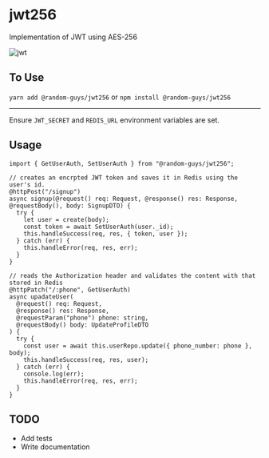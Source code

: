 # jwt256

Implementation of JWT using AES-256

![jwt](http://jwt.io/img/logo-asset.svg)

## To Use

`yarn add @random-guys/jwt256` or `npm install @random-guys/jwt256`

---

Ensure `JWT_SECRET` and `REDIS_URL` environment variables are set.

## Usage

```
import { GetUserAuth, SetUserAuth } from "@random-guys/jwt256";

// creates an encrpted JWT token and saves it in Redis using the user's id.
@httpPost("/signup")
async signup(@request() req: Request, @response() res: Response, @requestBody(), body: SignupDTO) {
  try {
    let user = create(body);
    const token = await SetUserAuth(user._id);
    this.handleSuccess(req, res, { token, user });
  } catch (err) {
    this.handleError(req, res, err);
  }
}

// reads the Authorization header and validates the content with that stored in Redis
@httpPatch("/:phone", GetUserAuth)
async upadateUser(
  @request() req: Request,
  @response() res: Response,
  @requestParam("phone") phone: string,
  @requestBody() body: UpdateProfileDTO
) {
  try {
    const user = await this.userRepo.update({ phone_number: phone }, body);
    this.handleSuccess(req, res, user);
  } catch (err) {
    console.log(err);
    this.handleError(req, res, err);
  }
}

```

## TODO

- Add tests
- Write documentation
